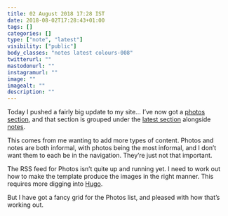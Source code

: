 ```yaml
---
title: 02 August 2018 17:28 IST
date: 2018-08-02T17:28:43+01:00
tags: []
categories: []
type: ["note", "latest"]
visibility: ["public"]
body_classes: "notes latest colours-008"
twitterurl: ""
mastodonurl: ""
instagramurl: ""
image: ""
imagealt: ""
description: ""
---
```


Today I pushed a fairly big update to my site… I’ve now got a [photos section](/photos), and that section is grouped under the [latest section](/latest) alongside [notes](/notes).<!--more-->

This comes from me wanting to add more types of content. Photos and notes are both informal, with photos being the most informal, and I don’t want them to each be in the navigation. They’re just not that important.

The RSS feed for Photos isn’t quite up and running yet. I need to work out how to make the template produce the images in the right manner. This requires more digging into [Hugo](https://gohugo.io).

But I have got a fancy grid for the Photos list, and pleased with how that’s working out.
